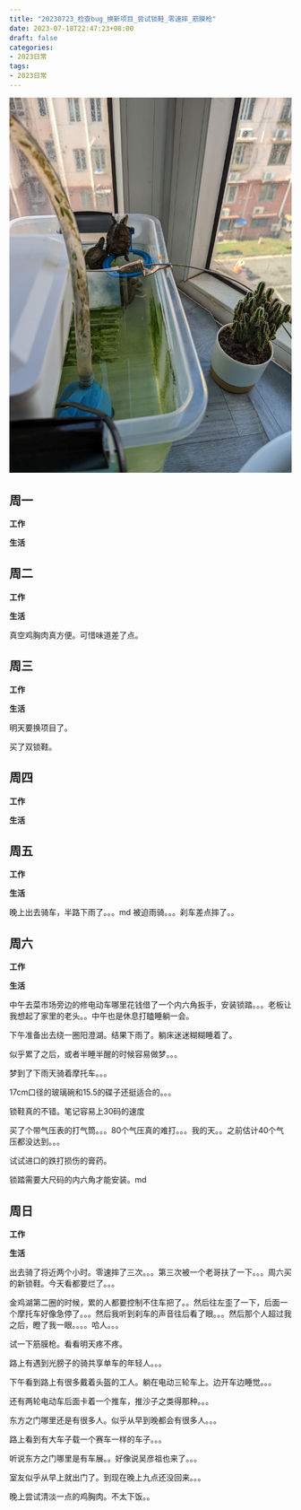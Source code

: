 ```yaml
---
title: "20230723_检查bug_换新项目_尝试锁鞋_零速摔_筋膜枪"
date: 2023-07-18T22:47:23+08:00
draft: false
categories:
- 2023日常
tags:
- 2023日常
---
```


![越狱](https://raw.githubusercontent.com/nianyisi/20220717/main/2023/06/PXL_20230717_002959222.jpg)


## 周一

**工作**



**生活**


## 周二

**工作**



**生活**

真空鸡胸肉真方便。可惜味道差了点。


## 周三


**工作**



**生活**

明天要换项目了。

买了双锁鞋。

## 周四


**工作**



**生活**


## 周五


**工作**



**生活**


晚上出去骑车，半路下雨了。。。md 被迫雨骑。。。刹车差点摔了。。

## 周六


**工作**



**生活**

中午去菜市场旁边的修电动车哪里花钱借了一个内六角扳手，安装锁踏。。。老板让我想起了家里的老头。。中午也是休息打瞌睡躺一会。

下午准备出去绕一圈阳澄湖。结果下雨了。躺床迷迷糊糊睡着了。

似乎累了之后，或者半睡半醒的时候容易做梦。。。

梦到了下雨天骑着摩托车。。。


17cm口径的玻璃碗和15.5的碟子还挺适合的。。。

锁鞋真的不错。笔记容易上30码的速度

买了个带气压表的打气筒。。。80个气压真的难打。。。我的天。。之前估计40个气压都没达到。。。

试试进口的跌打损伤的膏药。

锁踏需要大尺码的内六角才能安装。md

## 周日


**工作**



**生活**

出去骑了将近两个小时。零速摔了三次。。。第三次被一个老哥扶了一下。。。周六买的新锁鞋。今天看都要烂了。。。

金鸡湖第二圈的时候，累的人都要控制不住车把了。。然后往左歪了一下，后面一个摩托车好像急停了。。。然后我听到刹车的声音往后看了眼。。。然后那个人超过我之后，瞪了我一眼。。。。哈人。。。

试一下筋膜枪。看看明天疼不疼。

路上有遇到光膀子的骑共享单车的年轻人。。。

下午看到路上有很多戴着头盔的工人。躺在电动三轮车上。边开车边睡觉。。。

还有两轮电动车后面卡着一个推车，推沙子之类得那种。。。

东方之门哪里还是有很多人。似乎从早到晚都会有很多人。。。

路上看到有大车子载一个赛车一样的车子。。。

听说东方之门哪里是有车展。。好像说吴彦祖也来了。。。

室友似乎从早上就出门了。到现在晚上九点还没回来。。。

晚上尝试清淡一点的鸡胸肉。不太下饭。。
